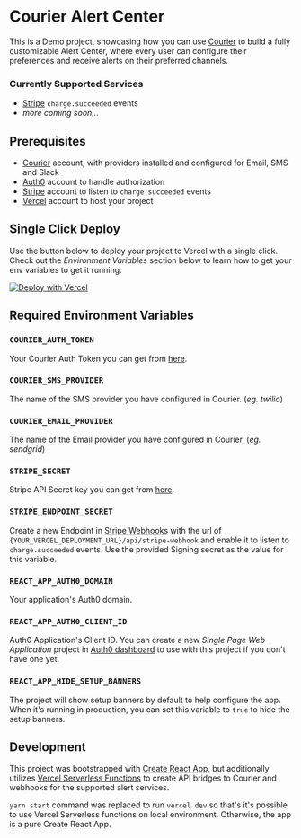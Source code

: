 # Courier Alert Center

This is a Demo project, showcasing how you can use [Courier](https://www.courier.com) to build a
fully customizable Alert Center, where every user can configure their preferences and receive
alerts on their preferred channels.

### Currently Supported Services

- [Stripe](https://stripe.com/) `charge.succeeded` events
- _more coming soon..._

## Prerequisites

- [Courier](https://www.courier.com) account, with providers installed and configured for Email,
  SMS and Slack
- [Auth0](https://auth0.com) account to handle authorization
- [Stripe](https://stripe.com) account to listen to `charge.succeeded` events
- [Vercel](https://vercel.com) account to host your project

## Single Click Deploy

Use the button below to deploy your project to Vercel with a single click. Check out the
_Environment Variables_ section below to learn how to get your env variables to get it running.

[![Deploy with Vercel](https://vercel.com/button)](https://vercel.com/new/clone?repository-url=https%3A%2F%2Fgithub.com%2Ftrycourier%2Falert-center&env=COURIER_AUTH_TOKEN,COURIER_SMS_PROVIDER,COURIER_EMAIL_PROVIDER,STRIPE_SECRET,STRIPE_ENDPOINT_SECRET,REACT_APP_AUTH0_DOMAIN,REACT_APP_AUTH0_CLIENT_ID&envDescription=Please%20take%20a%20look%20at%20the%20repository's%20Readme%20to%20learn%20more%20about%20each%20of%20the%20env%20variable&envLink=https%3A%2F%2Fgithub.com%2Ftrycourier%2Falert-center&demo-title=Alerts%20Center&demo-description=Courier%20Alerts%20Center&demo-url=https%3A%2F%2Falert-center.vercel.app)

## Required Environment Variables

### `COURIER_AUTH_TOKEN`

Your Courier Auth Token you can get from [here](https://app.courier.com/settings/api-keys).

### `COURIER_SMS_PROVIDER`

The name of the SMS provider you have configured in Courier.
(_eg. twilio_)

### `COURIER_EMAIL_PROVIDER`

The name of the Email provider you have configured in Courier.
(_eg. sendgrid_)

### `STRIPE_SECRET`

Stripe API Secret key you can get from [here](https://dashboard.stripe.com/test/apikeys).

### `STRIPE_ENDPOINT_SECRET`

Create a new Endpoint in [Stripe Webhooks](https://dashboard.stripe.com/test/webhooks) with the url
of `{YOUR_VERCEL_DEPLOYMENT_URL}/api/stripe-webhook` and enable it to listen to `charge.succeeded`
events. Use the provided Signing secret as the value for this variable.

### `REACT_APP_AUTH0_DOMAIN`

Your application's Auth0 domain.

### `REACT_APP_AUTH0_CLIENT_ID`

Auth0 Application's Client ID. You can create a new _Single Page Web Application_ project in
[Auth0 dashboard](https://manage.auth0.com/dashboard) to use with this project if you don't have one
yet.

### `REACT_APP_HIDE_SETUP_BANNERS`

The project will show setup banners by default to help configure the app. When it's running in
production, you can set this variable to `true` to hide the setup banners.

## Development

This project was bootstrapped with [Create React App](https://github.com/facebook/create-react-app),
but additionally utilizes
[Vercel Serverless Functions](https://vercel.com/docs/concepts/functions/serverless-functions) to
create API bridges to Courier and webhooks for the supported alert services.

`yarn start` command was replaced to run `vercel dev` so that's it's possible to use Vercel
Serverless functions on local environment. Otherwise, the app is a pure Create React App.
